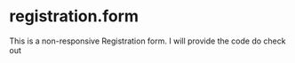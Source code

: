 # registration.form
This is a non-responsive Registration form. I will provide the code do check out
